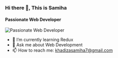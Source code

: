 ### Hi there 👋, This is Samiha
#### Passionate Web Developer
![Passionate Web Developer](https://pbs.twimg.com/profile_images/1792240900644724736/7x3rUgYB_400x400.jpg)


- 🌱 I’m currently learning Redux 
- 💬 Ask me about Web Development 
- 📫 How to reach me: khadizasamiha7@gmail.com 
